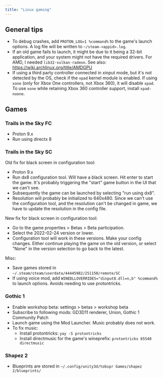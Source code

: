 ```yaml
---
title: "Linux gaming"
---
```


## General tips

- To debug crashes, add `PROTON_LOG=1 %command%` to the game's launch options. A log file will be written to `~/steam-<appid>.log`.
- If an old game fails to launch, it might be due to it being a 32-bit application, and your system might not have the required drivers. For AMD, I needed `lib32-vulkan-radeon`. See also: https://wiki.archlinux.org/title/AMDGPU
- If using a third party controller connected in xinput mode, but it's not detected by the OS, check if the `xpad` kernel module is enabled. If using `xone` (only for Xbox One controllers, not Xbox 360), it will disable `xpad`. To use `xone` while retaining Xbox 360 controller support, install `xpad-noone`.

## Games

### Trails in the Sky FC

- Proton 9.x
- Run using directx 8

### Trails in the Sky SC

Old fix for black screen in configuration tool:

- Proton 9.x
- Run dx8 configuration tool. Will have a black screen. Hit enter to start the game. It's probably triggering the "start" game button in the UI that we can't see.
- Subsequently the game can be launched by selecting "run using dx8".
- Resolution will probably be initialized to 640x480. Since we can't use the configuration tool, and the resolution can't be changed in game, we have to update the resolution in the config file.

New fix for black screen in configuration tool:

- Go to the game properties > Betas > Beta participation.
- Select the 2022-02-24 version or lower.
- Configuration tool will work in these versions. Make your config changes. Either continue playing the game on the old version, or select "None" in the version selection to go back to the latest.

Misc:

- Save games stored in `~/.steam/steam/userdata/44445982/251150/remote/SC`
- If using voice mod, add `WINEDLLOVERRIDES="dinput8.dll=n,b" %command%` to launch options. Avoids needing to use protontricks.

### Gothic 1

- Enable workshop beta: settings > betas > workshop beta
- Subscribe to following mods: GD3D11 renderer, Union, Gothic 1 Community Patch
- Launch game using the Mod Launcher. Music probably does not work.
- To fix music:
    - Install protontricks: `yay -S protontricks`
    - Install directmusic for the game's wineprefix: `protontricks 65540 directmusic`

### Shapez 2

- Blueprints are stored in `~/.config/unity3d/tobspr Games/shapez 2/blueprints/`
